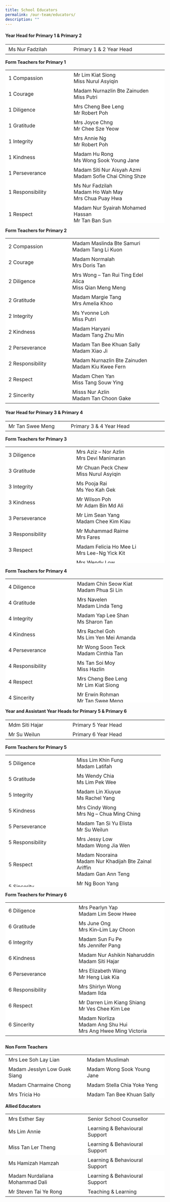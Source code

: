 ```yaml
---
title: School Educators
permalink: /our-team/educators/
description: ""
---
```

#### **Year Head for Primary 1 & Primary 2**

<table border="0" style="box-sizing: inherit; border-collapse: collapse; border-spacing: 0px; max-width: 100%; width: 657px;"><tbody style="box-sizing: inherit;"><tr style="box-sizing: inherit; background: rgb(255, 255, 255);"><td style="box-sizing: inherit; padding: 5px 10px; width: 396.475px;">Ms Nur Fadzilah</td><td style="box-sizing: inherit; padding: 5px 10px; width: 657px;">Primary 1 & 2 Year Head</td></tr></tbody></table>

<b>Form Teachers for Primary 1</b>

<table border="0" style="box-sizing: inherit; border-collapse: collapse; border-spacing: 0px; max-width: 100%; height: 483px; width: 657px;"><tbody style="box-sizing: inherit;"><tr style="box-sizing: inherit; background: rgb(255, 255, 255); height: 23px;"><td style="box-sizing: inherit; padding: 5px 10px; width: 396.475px; height: 23px;">1 Compassion</td><td style="box-sizing: inherit; padding: 5px 10px; width: 800px;">Mr Lim Kiat Siong <br>Miss Nurul Asyiqin</td></tr><tr style="box-sizing: inherit; background: rgb(255, 255, 255); height: 23px;"><td style="box-sizing: inherit; padding: 5px 10px; width: 176.375px; height: 23px;">1 Courage</td><td style="box-sizing: inherit; padding: 5px 10px; width: 260.962px; height: 23px;">Madam Nurnazlin Bte Zainuden<br>Miss Putri</td></tr><tr style="box-sizing: inherit; background: rgb(255, 255, 255); height: 23px;"><td style="box-sizing: inherit; padding: 5px 10px; width: 176.375px; height: 23px;">1 Diligence</td><td style="box-sizing: inherit; padding: 5px 10px; width: 260.962px; height: 23px;">Mrs Cheng Bee Leng<br>Mr Robert Poh</td></tr><tr style="box-sizing: inherit; background: rgb(255, 255, 255); height: 23px;"><td style="box-sizing: inherit; padding: 5px 10px; width: 176.375px; height: 23px;">1 Gratitude</td><td style="box-sizing: inherit; padding: 5px 10px; width: 260.962px; height: 23px;">Mrs Joyce Chng<br>Mr Chee Sze Yeow</td></tr><tr style="box-sizing: inherit; background: rgb(255, 255, 255); height: 23px;"><td style="box-sizing: inherit; padding: 5px 10px; width: 176.375px; height: 23px;">1 Integrity</td><td style="box-sizing: inherit; padding: 5px 10px; width: 260.962px; height: 23px;">Mrs Annie Ng<br>Mr Robert Poh</td></tr><tr style="box-sizing: inherit; background: rgb(255, 255, 255); height: 23px;"><td style="box-sizing: inherit; padding: 5px 10px; width: 176.375px; height: 23px;">1 Kindness</td><td style="box-sizing: inherit; padding: 5px 10px; width: 260.962px; height: 23px;">Madam Hu Rong<br>Ms Wong Sook Young Jane</td></tr><tr style="box-sizing: inherit; background: rgb(255, 255, 255); height: 23px;"><td style="box-sizing: inherit; padding: 5px 10px; width: 176.375px; height: 23px;">1 Perseverance</td><td style="box-sizing: inherit; padding: 5px 10px; width: 260.962px; height: 23px;">Madam Siti Nur Aisyah Azmi<br>Madam Sofie Chai Ching Shze</td></tr><tr style="box-sizing: inherit; background: rgb(255, 255, 255); height: 23px;"><td style="box-sizing: inherit; padding: 5px 10px; width: 176.375px; height: 23px;">1 Responsibility</td><td style="box-sizing: inherit; padding: 5px 10px; width: 260.962px; height: 23px;">Ms Nur Fadzilah<br>Madam Ho Wah May<br>Mrs Chua Puay Hwa</td></tr><tr style="box-sizing: inherit; background: rgb(255, 255, 255); height: 23px;"><td style="box-sizing: inherit; padding: 5px 10px; width: 176.375px; height: 23px;">1 Respect</td><td style="box-sizing: inherit; padding: 5px 10px; width: 260.962px; height: 23px;">Madam Nur Syairah Mohamed Hassan<br>Mr Tan Ban Sun</td></tr><tr style="box-sizing: inherit; background: rgb(255, 255, 255); height: 23px;"><td style="box-sizing: inherit; padding: 5px 10px; width: 176.375px; height: 23px;">1 Sincerity</td><td style="box-sizing: inherit; padding: 5px 10px; width: 260.962px; height: 23px;">Mrs Chew-Koh Angela<br>Madam Chuan Ai Ling</td></tr></tbody></table>

<b>Form Teachers for Primary 2</b>

<table border="0" style="box-sizing: inherit; border-collapse: collapse; border-spacing: 0px; max-width: 100%; height: 523px; width: 658.362px;"><tbody style="box-sizing: inherit;"><tr style="box-sizing: inherit; background: rgb(255, 255, 255); height: 23px;"><td style="box-sizing: inherit; padding: 5px 10px; width: 181.837px; height: 23px;">2 Compassion</td><td style="box-sizing: inherit; padding: 5px 10px; width: 264.888px; height: 23px;">Madam Maslinda Bte Samuri<br>Madam Tang Li Kuon</td></tr><tr style="box-sizing: inherit; background: rgb(255, 255, 255); height: 23px;"><td style="box-sizing: inherit; padding: 5px 10px; width: 181.837px; height: 23px;">2 Courage</td><td style="box-sizing: inherit; padding: 5px 10px; width: 264.888px; height: 23px;">Madam Normalah<br>Mrs Doris Tan</td></tr><tr style="box-sizing: inherit; background: rgb(255, 255, 255); height: 23px;"><td style="box-sizing: inherit; padding: 5px 10px; width: 181.837px; height: 23px;">2 Diligence</td><td style="box-sizing: inherit; padding: 5px 10px; width: 264.888px; height: 23px;">Mrs Wong –&nbsp;Tan Rui Ting Edel Alica<br>Miss Qian Meng Meng</td></tr><tr style="box-sizing: inherit; background: rgb(255, 255, 255); height: 23px;"><td style="box-sizing: inherit; padding: 5px 10px; width: 181.837px; height: 23px;">2 Gratitude</td><td style="box-sizing: inherit; padding: 5px 10px; width: 264.888px; height: 23px;">Madam Margie Tang<br>Mrs Amelia Khoo</td></tr><tr style="box-sizing: inherit; background: rgb(255, 255, 255); height: 23px;"><td style="box-sizing: inherit; padding: 5px 10px; width: 181.837px; height: 23px;">2 Integrity</td><td style="box-sizing: inherit; padding: 5px 10px; width: 264.888px; height: 23px;">Ms Yvonne Loh<br>Miss Putri</td></tr><tr style="box-sizing: inherit; background: rgb(255, 255, 255); height: 23px;"><td style="box-sizing: inherit; padding: 5px 10px; width: 181.837px; height: 23px;">2 Kindness</td><td style="box-sizing: inherit; padding: 5px 10px; width: 264.888px; height: 23px;">Madam Haryani<br>Madam Tang Zhu Min</td></tr><tr style="box-sizing: inherit; background: rgb(255, 255, 255); height: 23px;"><td style="box-sizing: inherit; padding: 5px 10px; width: 181.837px; height: 23px;">2 Perseverance</td><td style="box-sizing: inherit; padding: 5px 10px; width: 264.888px; height: 23px;">Madam Tan Bee Khuan Sally<br>Madam Xiao Ji</td></tr><tr style="box-sizing: inherit; background: rgb(255, 255, 255); height: 23px;"><td style="box-sizing: inherit; padding: 5px 10px; width: 181.837px; height: 23px;">2 Responsibility</td><td style="box-sizing: inherit; padding: 5px 10px; width: 264.888px; height: 23px;">Madam Nurnazlin Bte Zainuden<br>Madam Kiu Kwee Fern</td></tr><tr style="box-sizing: inherit; background: rgb(255, 255, 255);"><td style="box-sizing: inherit; padding: 5px 10px; width: 181.837px;">2 Respect</td><td style="box-sizing: inherit; padding: 5px 10px; width: 264.888px;">Madam Chen Yan<br>Miss Tang Souw Ying</td></tr><tr style="box-sizing: inherit; background: rgb(255, 255, 255); height: 23px;"><td style="box-sizing: inherit; padding: 5px 10px; width: 181.837px; height: 23px;">2 Sincerity</td><td style="box-sizing: inherit; padding: 5px 10px; width: 264.888px; height: 23px;">Misss Nur Azlin<br>Madam Tan Choon Gake</td></tr></tbody></table>

#### **Year Head for Primary 3 & Primary 4**

<table border="0" style="box-sizing: inherit; border-collapse: collapse; border-spacing: 0px; max-width: 100%; width: 658.463px;"><tbody style="box-sizing: inherit;"><tr style="box-sizing: inherit; background: rgb(255, 255, 255);"><td style="box-sizing: inherit; padding: 5px 10px; width: 395.3px;">Mr Tan Swee Meng</td><td style="box-sizing: inherit; padding: 5px 10px; width: 657px;">Primary 3 &amp; 4 Year Head</td></tr></tbody></table>

<b>Form Teachers for Primary 3</b>

<table border="0" style="box-sizing: inherit; border-collapse: collapse; border-spacing: 0px; max-width: 100%; width: 663.825px; height: 368px;"><tbody style="box-sizing: inherit;"><tr style="box-sizing: inherit; background: rgb(255, 255, 255); height: 23px;"><td style="box-sizing: inherit; padding: 5px 10px; width: 194.688px; height: 23px;">3 Diligence</td><td style="box-sizing: inherit; padding: 5px 10px; width: 267.825px; height: 23px;">Mrs Aziz – Nor Azlin<br>Mrs Devi Manimaran</td></tr><tr style="box-sizing: inherit; background: rgb(255, 255, 255); height: 23px;"><td style="box-sizing: inherit; padding: 5px 10px; width: 194.688px; height: 23px;">3 Gratitude</td><td style="box-sizing: inherit; padding: 5px 10px; width: 267.825px; height: 23px;">Mr Chuan Peck Chew<br>Miss Nurul Asyiqin</td></tr><tr style="box-sizing: inherit; background: rgb(255, 255, 255); height: 23px;"><td style="box-sizing: inherit; padding: 5px 10px; width: 194.688px; height: 23px;">3 Integrity</td><td style="box-sizing: inherit; padding: 5px 10px; width: 267.825px; height: 23px;">Ms Pooja Rai<br>Ms Yeo Kah Gek</td></tr><tr style="box-sizing: inherit; background: rgb(255, 255, 255); height: 23px;"><td style="box-sizing: inherit; padding: 5px 10px; width: 194.688px; height: 23px;">3 Kindness</td><td style="box-sizing: inherit; padding: 5px 10px; width: 267.825px; height: 23px;">Mr Wilson Poh<br>Mr Adam Bin Md Ali</td></tr><tr style="box-sizing: inherit; background: rgb(255, 255, 255); height: 23px;"><td style="box-sizing: inherit; padding: 5px 10px; width: 194.688px; height: 23px;">3 Perseverance</td><td style="box-sizing: inherit; padding: 5px 10px; width: 267.825px; height: 23px;">Mr Lim Sean Yang<br>Madam Chee Kim Kiau</td></tr><tr style="box-sizing: inherit; background: rgb(255, 255, 255); height: 23px;"><td style="box-sizing: inherit; padding: 5px 10px; width: 194.688px; height: 23px;">3 Responsibility</td><td style="box-sizing: inherit; padding: 5px 10px; width: 267.825px; height: 23px;">Mr Muhammad Raime<br>Mrs Fares</td></tr><tr style="box-sizing: inherit; background: rgb(255, 255, 255); height: 23px;"><td style="box-sizing: inherit; padding: 5px 10px; width: 194.688px; height: 23px;">3 Respect</td><td style="box-sizing: inherit; padding: 5px 10px; width: 267.825px; height: 23px;">Madam Felicia Ho Mee Li<br>Mrs Lee-Ng Yick Kit</td></tr><tr style="box-sizing: inherit; background: rgb(255, 255, 255); height: 23px;"><td style="box-sizing: inherit; padding: 5px 10px; width: 194.688px; height: 23px;">3 Sincerity</td><td style="box-sizing: inherit; padding: 5px 10px; width: 267.825px; height: 23px;">Mrs Wendy Low<br>Mr Cheng Zhong</td></tr></tbody></table>

<b>Form Teachers for Primary 4</b>

<table border="0" style="box-sizing: inherit; border-collapse: collapse; border-spacing: 0px; max-width: 100%; height: 391px; width: 661.088px;"><tbody style="box-sizing: inherit;"><tr style="box-sizing: inherit; background: rgb(255, 255, 255); height: 23px;"><td style="box-sizing: inherit; padding: 5px 10px; width: 196.925px; height: 22px;">4 Diligence</td><td style="box-sizing: inherit; padding: 5px 10px; width: 261.938px; height: 22px;">Madam Chin Seow Kiat<br>Madam Phua Si Lin</td></tr><tr style="box-sizing: inherit; background: rgb(255, 255, 255); height: 23px;"><td style="box-sizing: inherit; padding: 5px 10px; width: 196.925px; height: 23px;">4 Gratitude</td><td style="box-sizing: inherit; padding: 5px 10px; width: 261.938px; height: 23px;">Mrs Navelen<br>Madam Linda Teng</td></tr><tr style="box-sizing: inherit; background: rgb(255, 255, 255); height: 23px;"><td style="box-sizing: inherit; padding: 5px 10px; width: 196.925px; height: 23px;">4 Integrity</td><td style="box-sizing: inherit; padding: 5px 10px; width: 261.938px; height: 23px;">Madam Yap Lee Shan<br>Ms&nbsp;Sharon Tan</td></tr><tr style="box-sizing: inherit; background: rgb(255, 255, 255); height: 23px;"><td style="box-sizing: inherit; padding: 5px 10px; width: 196.925px; height: 23px;">4 Kindness</td><td style="box-sizing: inherit; padding: 5px 10px; width: 261.938px; height: 23px;">Mrs Rachel Goh<br>Ms Lim Yen Mei Amanda</td></tr><tr style="box-sizing: inherit; background: rgb(255, 255, 255); height: 23px;"><td style="box-sizing: inherit; padding: 5px 10px; width: 196.925px; height: 23px;">4 Perseverance</td><td style="box-sizing: inherit; padding: 5px 10px; width: 261.938px; height: 23px;">Mr Wong Soon Teck<br>Madam Cinthia Tan</td></tr><tr style="box-sizing: inherit; background: rgb(255, 255, 255); height: 23px;"><td style="box-sizing: inherit; padding: 5px 10px; width: 196.925px; height: 23px;">4 Responsibility</td><td style="box-sizing: inherit; padding: 5px 10px; width: 261.938px; height: 23px;">Ms Tan Soi Moy<br>Miss Hazlin</td></tr><tr style="box-sizing: inherit; background: rgb(255, 255, 255); height: 24px;"><td style="box-sizing: inherit; padding: 5px 10px; width: 196.925px; height: 24px;">4 Respect</td><td style="box-sizing: inherit; padding: 5px 10px; width: 261.938px; height: 24px;">Mrs Cheng Bee Leng<br>Mr Lim Kiat Siong</td></tr><tr style="box-sizing: inherit; background: rgb(255, 255, 255); height: 24px;"><td style="box-sizing: inherit; padding: 5px 10px; width: 196.925px; height: 24px;">4 Sincerity</td><td style="box-sizing: inherit; padding: 5px 10px; width: 261.938px; height: 24px;">Mr Erwin Rohman<br>Mr Tan Swee Meng</td></tr></tbody></table>

#### **Year and Assistant Year Heads for Primary 5 & Primary 6**

<table border="0" style="box-sizing: inherit; border-collapse: collapse; border-spacing: 0px; max-width: 100%; width: 661.138px;"><tbody style="box-sizing: inherit;"><tr style="box-sizing: inherit; background: rgb(255, 255, 255);"><td style="box-sizing: inherit; padding: 5px 10px; width: 403.85px;">Mdm Siti Hajar</td><td style="box-sizing: inherit; padding: 5px 10px; width: 256.288px;">Primary 5 Year Head</td></tr><tr style="box-sizing: inherit; background: rgb(255, 255, 255);"><td style="box-sizing: inherit; padding: 5px 10px; width: 403.85px;">Mr Su Weilun</td><td style="box-sizing: inherit; padding: 5px 10px; width: 657px;">Primary 6 Year Head</td></tr></tbody></table>

<b>Form Teachers for Primary 5</b>

<table border="0" style="box-sizing: inherit; border-collapse: collapse; border-spacing: 0px; max-width: 100%; width: 661.088px; height: 417px;"><tbody style="box-sizing: inherit;"><tr style="box-sizing: inherit; background: rgb(255, 255, 255); height: 24px;"><td style="box-sizing: inherit; padding: 5px 10px; width: 195.637px; height: 24px;">5 Diligence</td><td style="box-sizing: inherit; padding: 5px 10px; width: 256.475px; height: 24px;">Miss Lim Khin Fung<br>Madam Latifah</td></tr><tr style="box-sizing: inherit; background: rgb(255, 255, 255); height: 24px;"><td style="box-sizing: inherit; padding: 5px 10px; width: 195.637px; height: 24px;">5 Gratitude</td><td style="box-sizing: inherit; padding: 5px 10px; width: 256.475px; height: 24px;">Ms Wendy Chia<br>Ms Lim Pek Wee</td></tr><tr style="box-sizing: inherit; background: rgb(255, 255, 255); height: 24px;"><td style="box-sizing: inherit; padding: 5px 10px; width: 195.637px; height: 24px;">5 Integrity</td><td style="box-sizing: inherit; padding: 5px 10px; width: 256.475px; height: 24px;">Madam Lin Xiuyue<br>Ms Rachel Yang</td></tr><tr style="box-sizing: inherit; background: rgb(255, 255, 255); height: 24px;"><td style="box-sizing: inherit; padding: 5px 10px; width: 195.637px; height: 24px;">5 Kindness</td><td style="box-sizing: inherit; padding: 5px 10px; width: 256.475px; height: 24px;">Mrs Cindy Wong<br>Mrs Ng – Chua Ming Ching</td></tr><tr style="box-sizing: inherit; background: rgb(255, 255, 255); height: 24px;"><td style="box-sizing: inherit; padding: 5px 10px; width: 195.637px; height: 24px;">5 Perseverance</td><td style="box-sizing: inherit; padding: 5px 10px; width: 256.475px; height: 24px;">Madam Tan Si Yu Elista<br>Mr Su Weilun</td></tr><tr style="box-sizing: inherit; background: rgb(255, 255, 255); height: 24px;"><td style="box-sizing: inherit; padding: 5px 10px; width: 195.637px; height: 24px;">5&nbsp;Responsibility</td><td style="box-sizing: inherit; padding: 5px 10px; width: 256.475px; height: 24px;">Mrs Jessy Low<br>Madam Wong Jia Wen</td></tr><tr style="box-sizing: inherit; background: rgb(255, 255, 255); height: 23px;"><td style="box-sizing: inherit; padding: 5px 10px; width: 195.637px; height: 23px;">5&nbsp;Respect</td><td style="box-sizing: inherit; padding: 5px 10px; width: 256.475px; height: 23px;">Madam Nooraina<br>Madam Nur Khadijah Bte Zainal Ariffin<br>Madam Gan Ann Teng</td></tr><tr style="box-sizing: inherit; background: rgb(255, 255, 255); height: 23px;"><td style="box-sizing: inherit; padding: 5px 10px; width: 195.637px; height: 23px;">5 Sincerity</td><td style="box-sizing: inherit; padding: 5px 10px; width: 256.475px; height: 23px;">Mr Ng Boon Yang<br>Ms Nurul Huda</td></tr></tbody></table>

<b>Form Teachers for Primary 6</b>

<table border="0" style="box-sizing: inherit; border-collapse: collapse; border-spacing: 0px; max-width: 100%; width: 663.825px; height: 432px;"><tbody style="box-sizing: inherit;"><tr style="box-sizing: inherit; background: rgb(255, 255, 255); height: 23px;"><td style="box-sizing: inherit; padding: 5px 10px; width: 202.1px; height: 23px;">6 Diligence</td><td style="box-sizing: inherit; padding: 5px 10px; width: 261.938px; height: 23px;">Mrs Pearlyn Yap<br>Madam Lim Seow Hwee</td></tr><tr style="box-sizing: inherit; background: rgb(255, 255, 255); height: 23px;"><td style="box-sizing: inherit; padding: 5px 10px; width: 202.1px; height: 23px;">6 Gratitude</td><td style="box-sizing: inherit; padding: 5px 10px; width: 261.938px; height: 23px;">Ms June Ong<br>Mrs Kin–Lim Lay Choon</td></tr><tr style="box-sizing: inherit; background: rgb(255, 255, 255); height: 23px;"><td style="box-sizing: inherit; padding: 5px 10px; width: 202.1px; height: 23px;">6 Integrity</td><td style="box-sizing: inherit; padding: 5px 10px; width: 261.938px; height: 23px;">Madam Sun Fu Pe<br>Ms Jennifer Pang</td></tr><tr style="box-sizing: inherit; background: rgb(255, 255, 255); height: 43px;"><td style="box-sizing: inherit; padding: 5px 10px; width: 202.1px; height: 43px;">6 Kindness</td><td style="box-sizing: inherit; padding: 5px 10px; width: 261.938px; height: 43px;">Madam Nur Ashikin Naharuddin<br>Madam Siti Hajar</td></tr><tr style="box-sizing: inherit; background: rgb(255, 255, 255); height: 23px;"><td style="box-sizing: inherit; padding: 5px 10px; width: 202.1px; height: 23px;">6 Perseverance</td><td style="box-sizing: inherit; padding: 5px 10px; width: 261.938px; height: 23px;">Mrs Elizabeth Wang<br>Mr Heng Liak Kia</td></tr><tr style="box-sizing: inherit; background: rgb(255, 255, 255); height: 23px;"><td style="box-sizing: inherit; padding: 5px 10px; width: 202.1px; height: 23px;">6 Responsibility</td><td style="box-sizing: inherit; padding: 5px 10px; width: 261.938px; height: 23px;">Mrs Shirlyn Wong<br>Madam Ilda</td></tr><tr style="box-sizing: inherit; background: rgb(255, 255, 255); height: 23px;"><td style="box-sizing: inherit; padding: 5px 10px; width: 202.1px; height: 23px;">6 Respect</td><td style="box-sizing: inherit; padding: 5px 10px; width: 261.938px; height: 23px;">Mr Darren Lim Kiang Shiang<br>Mr Ves Chee Kim Lee</td></tr><tr style="box-sizing: inherit; background: rgb(255, 255, 255); height: 23px;"><td style="box-sizing: inherit; padding: 5px 10px; width: 202.1px; height: 23px;">6 Sincerity</td><td style="box-sizing: inherit; padding: 5px 10px; width: 261.938px; height: 23px;">Madam Norliza<br>Madam Ang Shu Hui<br>Mrs Ang Hwee Ming Victoria</td></tr></tbody></table>

<b>Non Form Teachers</b>

<table border="0" style="box-sizing: inherit; border-collapse: collapse; border-spacing: 0px; max-width: 100%; width: 662.6px; height: 138px;"><tbody style="box-sizing: inherit;"><tr style="box-sizing: inherit; background: rgb(255, 255, 255); height: 23px;"><td style="box-sizing: inherit; padding: 5px 10px; width: 321.225px; height: 23px;">Mrs Lee Soh Lay Lian</td><td style="box-sizing: inherit; padding: 5px 10px; width: 340.375px; height: 23px;">Madam Muslimah</td></tr><tr style="box-sizing: inherit; background: rgb(255, 255, 255); height: 23px;"><td style="box-sizing: inherit; padding: 5px 10px; width: 321.225px; height: 23px;">Madam Jesslyn Low Guek Siang</td><td style="box-sizing: inherit; padding: 5px 10px; width: 340.375px; height: 23px;">Madam Wong Sook Young Jane</td></tr><tr style="box-sizing: inherit; background: rgb(255, 255, 255); height: 23px;"><td style="box-sizing: inherit; padding: 5px 10px; width: 321.225px; height: 23px;">Madam Charmaine Chong</td><td style="box-sizing: inherit; padding: 5px 10px; width: 340.375px; height: 23px;">Madam Stella Chia Yoke Yeng</td></tr><tr style="box-sizing: inherit; background: rgb(255, 255, 255); height: 23px;"><td style="box-sizing: inherit; padding: 5px 10px; width: 321.225px; height: 23px;">Mrs Tricia Ho</td><td style="box-sizing: inherit; padding: 5px 10px; width: 340.375px; height: 23px;">Madam Tan Bee Khuan Sally</td></tr><tr style="box-sizing: inherit; background: rgb(255, 255, 255); height: 23px;"><td style="box-sizing: inherit; padding: 5px 10px; width: 321.225px; height: 23px;">Madam Sivakamy</td><td style="box-sizing: inherit; padding: 5px 10px; width: 340.375px; height: 23px;">Mrs Tan Hui Mien</td></tr><tr style="box-sizing: inherit; background: rgb(255, 255, 255); height: 23px;"><td style="box-sizing: inherit; padding: 5px 10px; width: 321.225px; height: 23px;">Madam Wong Ki</td><td style="box-sizing: inherit; padding: 5px 10px; width: 340.375px; height: 23px;"></td></tr><tr style="box-sizing: inherit; background: rgb(255, 255, 255);"></tr><tr style="box-sizing: inherit; background: rgb(255, 255, 255);"></tr></tbody></table>

<b>Allied Educators</b>

<table border="0" style="box-sizing: inherit; border-collapse: collapse; border-spacing: 0px; max-width: 100%; width: 663.8px;"><tbody style="box-sizing: inherit;"><tr style="box-sizing: inherit; background: rgb(255, 255, 255);"><td style="box-sizing: inherit; padding: 5px 10px; width: 328.862px;">Mrs Esther Say</td><td style="box-sizing: inherit; padding: 5px 10px; width: 333.938px;">Senior School Counsellor</td></tr><tr style="box-sizing: inherit; background: rgb(255, 255, 255);"><td style="box-sizing: inherit; padding: 5px 10px; width: 328.862px;">Ms Lim Annie</td><td style="box-sizing: inherit; padding: 5px 10px; width: 333.938px;">Learning &amp; Behavioural Support</td></tr><tr style="box-sizing: inherit; background: rgb(255, 255, 255);"><td style="box-sizing: inherit; padding: 5px 10px; width: 328.862px;">Miss Tan Ler Theng</td><td style="box-sizing: inherit; padding: 5px 10px; width: 333.938px;">Learning &amp; Behavioural Support</td></tr><tr style="box-sizing: inherit; background: rgb255, 255, 255);"><td style="box-sizing: inherit; padding: 5px 10px; width: 328.862px;">Ms Hamizah Hamzah</td><td style="box-sizing: inherit; padding: 5px 10px; width: 333.938px;">Learning &amp; Behavioural Support</td></tr><tr style="box-sizing: inherit; background: rgb(255, 255, 255);"><td style="box-sizing: inherit; padding: 5px 10px; width: 328.862px;">Madam Nurdaliana Mohammad Dali</td><td style="box-sizing: inherit; padding: 5px 10px; width: 333.938px;">Learning &amp; Behavioural Support</td></tr><tr style="box-sizing: inherit; background: rgb(255, 255, 255);"><td style="box-sizing: inherit; padding: 5px 10px; width: 328.862px;">Mr Steven Tai Ye Rong</td><td style="box-sizing: inherit; padding: 5px 10px; width: 333.938px;">Teaching &amp; Learning</td></tr></tbody></table>